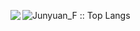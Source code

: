 <p align="left"><img src="https://github-readme-stats.vercel.app/api/top-langs/?username=junyuan-fang&langs_count=8&layout=compact&" alt="Junyuan_F :: Top Langs" />
<img align='left' src="https://github-readme-stats.vercel.app/api?username=junyuan-fang&show_icons=true&"></p>

